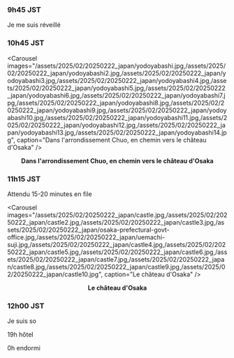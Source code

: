 ### 9h45 JST
Je me suis réveillé 

### 10h45 JST

<Carousel
    images="/assets/2025/02/20250222_japan/yodoyabashi.jpg,/assets/2025/02/20250222_japan/yodoyabashi2.jpg,/assets/2025/02/20250222_japan/yodoyabashi3.jpg,/assets/2025/02/20250222_japan/yodoyabashi4.jpg,/assets/2025/02/20250222_japan/yodoyabashi5.jpg,/assets/2025/02/20250222_japan/yodoyabashi6.jpg,/assets/2025/02/20250222_japan/yodoyabashi7.jpg,/assets/2025/02/20250222_japan/yodoyabashi8.jpg,/assets/2025/02/20250222_japan/yodoyabashi9.jpg,/assets/2025/02/20250222_japan/yodoyabashi10.jpg,/assets/2025/02/20250222_japan/yodoyabashi11.jpg,/assets/2025/02/20250222_japan/yodoyabashi12.jpg,/assets/2025/02/20250222_japan/yodoyabashi13.jpg,/assets/2025/02/20250222_japan/yodoyabashi14.jpg",
    caption="Dans l'arrondissement Chuo, en chemin vers le château d'Osaka"
/>
<p align="center"><b>Dans l'arrondissement Chuo, en chemin vers le château d'Osaka</b></p>

### 11h15 JST

Attendu 15-20 minutes en file

<Carousel
    images="/assets/2025/02/20250222_japan/castle.jpg,/assets/2025/02/20250222_japan/castle2.jpg,/assets/2025/02/20250222_japan/castle3.jpg,/assets/2025/02/20250222_japan/osaka-prefectural-govt-office.jpg,/assets/2025/02/20250222_japan/uemachi-suji.jpg,/assets/2025/02/20250222_japan/castle4.jpg,/assets/2025/02/20250222_japan/castle5.jpg,/assets/2025/02/20250222_japan/castle6.jpg,/assets/2025/02/20250222_japan/castle7.jpg,/assets/2025/02/20250222_japan/castle8.jpg,/assets/2025/02/20250222_japan/castle9.jpg,/assets/2025/02/20250222_japan/castle10.jpg",
    caption="Le château d'Osaka"
/>
<p align="center"><b>Le château d'Osaka</b></p>

### 12h00 JST

Je suis so

19h hôtel

0h endormi
